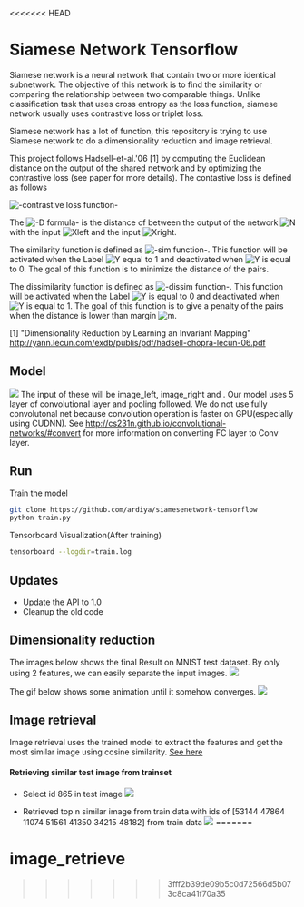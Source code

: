 <<<<<<< HEAD
# Siamese Network Tensorflow

Siamese network is a neural network that contain two or more identical subnetwork. The objective of this network is to find the similarity or comparing the relationship between two comparable things. Unlike classification task that uses cross entropy as the loss function, siamese network usually uses contrastive loss or triplet loss.

Siamese network has a lot of function, this repository is trying to use Siamese network to do a dimensionality reduction and image retrieval.

This project follows Hadsell-et-al.'06 [1] by computing the Euclidean distance on the output of the shared network and by optimizing the contrastive loss (see paper for more details). The contastive loss is defined as follows

<img src="https://latex.codecogs.com/gif.latex?\begin{align}&space;L_{contrastive}&space;&=&space;L_{similarity}&plus;L_{dissimilarity}&space;\notag&space;\\&space;&=&space;\frac{1}{2}(Y)(D)^2&plus;\frac{1}{2}(1-Y)(max(0,m-D))^2&space;\notag&space;\end{align}" title="\begin{align} L_{contrastive} &= L_{similarity}+L_{dissimilarity} \notag \\ &= \frac{1}{2}(Y)(D)^2+\frac{1}{2}(1-Y)(max(0,m-D))^2 \notag \end{align}" alt="-contrastive loss function-"/>

The <img src="https://latex.codecogs.com/gif.latex?D=\sqrt{(N(x_{left}-x_{right}))2}"  alt="-D formula-" /> is the distance of between the output of the network <img src="https://latex.codecogs.com/gif.latex?N"  alt="N" /> with the input <img src="https://latex.codecogs.com/gif.latex?x_{left}"  alt="Xleft" /> and the input <img src="https://latex.codecogs.com/gif.latex?x_{right}"  alt="Xright" />. 

The similarity function is defined as <img src="https://latex.codecogs.com/gif.latex?L_{similarity}=\frac{1}{2}(Y)(D)^2" alt="-sim function-" />. This function will be activated when the Label <img src="https://latex.codecogs.com/gif.latex?Y"  alt="Y" /> equal to 1 and deactivated when <img src="https://latex.codecogs.com/gif.latex?Y"  alt="Y" /> is equal to 0. The goal of this function is to minimize the distance of the pairs.

The dissimilarity function is defined as <img src="https://latex.codecogs.com/gif.latex?L_{similarity}=\frac{1}{2}(1-Y)(max(0,m-D))^2" alt="-dissim function-" />. This function will be activated when the Label <img src="https://latex.codecogs.com/gif.latex?Y"  alt="Y" /> is equal to 0 and deactivated when <img src="https://latex.codecogs.com/gif.latex?Y"  alt="Y" /> is equal to 1. The goal of this function is to give a penalty of the pairs when the distance is lower than margin <img src="https://latex.codecogs.com/gif.latex?m"  alt="m" />.

[1] "Dimensionality Reduction by Learning an Invariant Mapping"
    http://yann.lecun.com/exdb/publis/pdf/hadsell-chopra-lecun-06.pdf

## Model
![](https://github.com/ardiya/siamesenetwork-tensorflow/raw/master/figure/tensorboard-graph.png)
The input of these will be image_left, image_right and .
Our model uses 5 layer of convolutional layer and pooling followed. We do not use fully convolutonal net because convolution operation is faster on GPU(especially using CUDNN). See http://cs231n.github.io/convolutional-networks/#convert for more information on converting FC layer to Conv layer.

## Run
Train the model
```bash
git clone https://github.com/ardiya/siamesenetwork-tensorflow
python train.py
```

Tensorboard Visualization(After training)
```bash
tensorboard --logdir=train.log
```

## Updates
- Update the API to 1.0
- Cleanup the old code

## Dimensionality reduction
The images below shows the final Result on MNIST test dataset. By only using 2 features, we can easily separate the input images.
![](https://github.com/ardiya/siamesenetwork-tensorflow/raw/master/figure/result.jpg)

The gif below shows some animation until it somehow converges.
![](https://raw.githubusercontent.com/ardiya/siamesenetwork-tensorflow/master/figure/myfig.gif)

## Image retrieval
Image retrieval uses the trained model to extract the features and get the most similar image using cosine similarity.
[See here](https://github.com/ardiya/siamesenetwork-tensorflow/blob/master/Similar%20image%20retrieval.ipynb "See the code here")

#### Retrieving similar test image from trainset
- Select id 865 in test image
![](https://github.com/ardiya/siamesenetwork-tensorflow/raw/master/figure/random-test.png)

- Retrieved top n similar image from train data
with ids of [53144 47864 11074 51561 41350 34215 48182] from train data
![](https://github.com/ardiya/siamesenetwork-tensorflow/raw/master/figure/retrieve-from-train.png)
=======
# image_retrieve
>>>>>>> 3fff2b39de09b5c0d72566d5b073c8ca41f70a35

